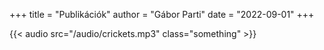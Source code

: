 +++
title = "Publikációk"
author = "Gábor Parti"
date = "2022-09-01"
+++

{{< audio src="/audio/crickets.mp3" class="something" >}}